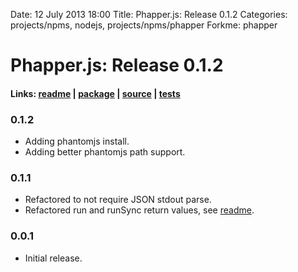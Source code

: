 Date: 12 July 2013 18:00
Title: Phapper.js: Release 0.1.2
Categories: projects/npms, nodejs, projects/npms/phapper
Forkme: phapper

# Phapper.js: Release 0.1.2

#### Links: [readme](/projects/npms/phapper) | [package](https://npmjs.org/package/phapper) | [source](https://github.com/jmervine/phapper) | [tests](https://travis-ci.org/jmervine/phapper)

### 0.1.2

* Adding phantomjs install.
* Adding better phantomjs path support.

### 0.1.1

* Refactored to not require JSON stdout parse.
* Refactored run and runSync return values, see [readme](/projects/npms/phapper).

### 0.0.1

* Initial release.


